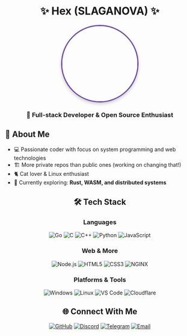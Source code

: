 <div align="center">

# ✨ Hex (SLAGANOVA) ✨

<img src="https://i.imgur.com/q7g0WMg.jpeg" width="200" style="border-radius: 50%; border: 3px solid #6e48aa; box-shadow: 0 4px 8px rgba(0,0,0,0.2);"/>

### 🚀 Full-stack Developer & Open Source Enthusiast

</div>

## 👋 About Me
- 💻 Passionate coder with focus on system programming and web technologies
- 🏗️ More private repos than public ones (working on changing that!)
- 🐈 Cat lover & Linux enthusiast
- 🔭 Currently exploring: **Rust, WASM, and distributed systems**

<div align="center">

## 🛠 Tech Stack

### Languages
![Go](https://img.shields.io/badge/-Go-00ADD8?style=flat-square&logo=go&logoColor=white)
![C](https://img.shields.io/badge/-C-A8B9CC?style=flat-square&logo=c&logoColor=black)
![C++](https://img.shields.io/badge/-C++-00599C?style=flat-square&logo=c%2B%2B&logoColor=white)
![Python](https://img.shields.io/badge/-Python-3776AB?style=flat-square&logo=python&logoColor=white)
![JavaScript](https://img.shields.io/badge/-JavaScript-F7DF1E?style=flat-square&logo=javascript&logoColor=black)

### Web & More
![Node.js](https://img.shields.io/badge/-Node.js-339933?style=flat-square&logo=node.js&logoColor=white)
![HTML5](https://img.shields.io/badge/-HTML5-E34F26?style=flat-square&logo=html5&logoColor=white)
![CSS3](https://img.shields.io/badge/-CSS3-1572B6?style=flat-square&logo=css3&logoColor=white)
![NGINX](https://img.shields.io/badge/-NGINX-009639?style=flat-square&logo=nginx&logoColor=white)

### Platforms & Tools
![Windows](https://img.shields.io/badge/-Windows-0078D6?style=flat-square&logo=windows&logoColor=white)
![Linux](https://img.shields.io/badge/-Linux-FCC624?style=flat-square&logo=linux&logoColor=black)
![VS Code](https://img.shields.io/badge/-VS%20Code-007ACC?style=flat-square&logo=visual-studio-code&logoColor=white)
![Cloudflare](https://img.shields.io/badge/-Cloudflare-F38020?style=flat-square&logo=cloudflare&logoColor=white)

## 🌐 Connect With Me
[![GitHub](https://img.shields.io/badge/-GitHub-181717?style=flat-square&logo=github)](https://github.com/udpcat)
[![Discord](https://img.shields.io/badge/-Discord-5865F2?style=flat-square&logo=discord&logoColor=white)](https://discord.com/users/334029295443902464)
[![Telegram](https://img.shields.io/badge/-Telegram-26A5E4?style=flat-square&logo=telegram&logoColor=white)](https://t.me/udp_cat)
[![Email](https://img.shields.io/badge/-Email-D14836?style=flat-square&logo=gmail&logoColor=white)](mailto:root@femboy.cat)

</div>
